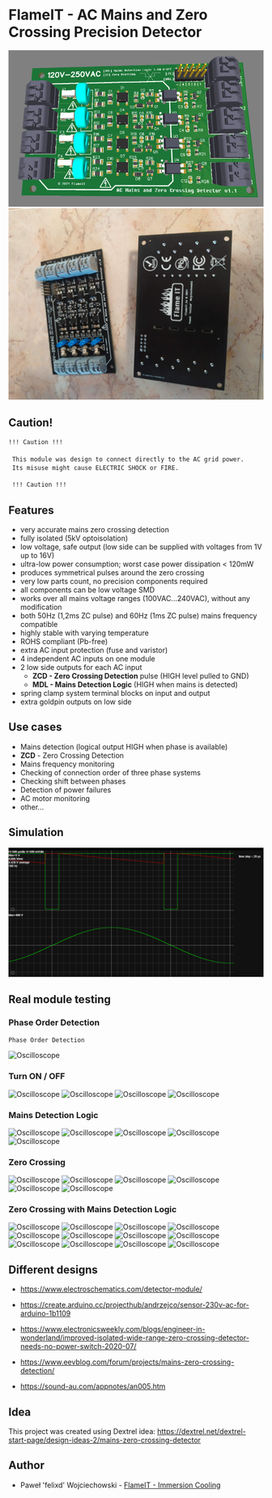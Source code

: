 # FlameIT - AC Mains and Zero Crossing Precision Detector

![PCB PNG](./img/pcb.png)
![AC Mains and Zero Crossing Precision Detector v1.0](./img/Photo-v1.0.jpg)

## **Caution!**

```bash
!!! Caution !!!

 This module was design to connect directly to the AC grid power. 
 Its misuse might cause ELECTRIC SHOCK or FIRE.

 !!! Caution !!!
```

## Features

- very accurate mains zero crossing detection
- fully isolated (5kV optoisolation)
- low voltage, safe output (low side can be supplied with voltages from 1V up to 16V)
- ultra-low power consumption; worst case power dissipation < 120mW
- produces symmetrical pulses around the zero crossing
- very low parts count, no precision components required
- all components can be low voltage SMD
- works over all mains voltage ranges (100VAC...240VAC), without any modification
- both 50Hz (1,2ms ZC pulse) and 60Hz (1ms ZC pulse) mains frequency compatible
- highly stable with varying temperature
- ROHS compliant (Pb-free)
- extra AC input protection (fuse and varistor)
- 4 independent AC inputs on one module
- 2 low side outputs for each AC input
  - **ZCD - Zero Crossing Detection** pulse (HIGH level pulled to GND)
  - **MDL - Mains Detection Logic** (HIGH when mains is detected)
- spring clamp system terminal blocks on input and output
- extra goldpin outputs on low side

## Use cases

- Mains detection (logical output HIGH when phase is available)
- **ZCD** - Zero Crossing Detection
- Mains frequency monitoring
- Checking of connection order of three phase systems
- Checking shift between phases
- Detection of power failures
- AC motor monitoring
- other...

## Simulation

![Simulation](./img/Symulacja5V.png)

## Real module testing

### Phase Order Detection

```
Phase Order Detection
```

![Oscilloscope](./img/PhaseOrderDetection.png)

### Turn ON / OFF

![Oscilloscope](./img/ZC-230V-5V-10ms-TurnON.png)
![Oscilloscope](./img/ZC-230V-5V-5ms-TurnON.png)
![Oscilloscope](./img/MDL-230V-5V-20ms-TurnOFF.png)
![Oscilloscope](./img/MDL-230V-5V-5ms-TurnOFF.png)

### Mains Detection Logic

![Oscilloscope](./img/MDL-12V-100ms.png)
![Oscilloscope](./img/MDL-12V-2ms.png)
![Oscilloscope](./img/MDL-1V-2ms.png)
![Oscilloscope](./img/MDL-3V3-1ms.png)
![Oscilloscope](./img/MDL-5V-1ms.png)


### Zero Crossing

![Oscilloscope](./img/ZC-230V-0,1V-1ms.png)
![Oscilloscope](./img/ZC-230V-0,2V-1ms.png)
![Oscilloscope](./img/ZC-230V-0,5V-1ms.png)
![Oscilloscope](./img/ZC-230V-1V-1ms.png)
![Oscilloscope](./img/ZC-230V-3V3-1ms.png)
![Oscilloscope](./img/ZC-230V-5V-1ms.png)

### Zero Crossing with Mains Detection Logic

![Oscilloscope](./img/ZC-MDL-230V-5V-200uS-pulse-width.png)
![Oscilloscope](./img/ZC-MDL-230V-5V.png)
![Oscilloscope](./img/ZC-MDL-230V-5V-2ms-avgstatistics.png)
![Oscilloscope](./img/ZC-MDL-5V-5ms-statistics.png)
![Oscilloscope](./img/ZC-MDL-230V-5V-2ms.png)
![Oscilloscope](./img/ZC-MDL-230V-5V-2uS-pulse-falltime-avg.png)
![Oscilloscope](./img/ZC-MDL-230V-5V-10uS-pulse-risetime-avg.png)
![Oscilloscope](./img/ZC-MDL-230V-5V-5uS-pulse-falltime.png)
![Oscilloscope](./img/ZC-MDL-230V-5V-10uS-pulse-risetime.png)
![Oscilloscope](./img/ZC-MDL-230V-5V-infpersistance-100uS.png)
![Oscilloscope](./img/ZC-MDL-230V-5V-200uS-pulse-width-avg.png)
![Oscilloscope](./img/ZC-MDL-230V-5V-infpersistance-200uS.png)

## Different designs

- https://www.electroschematics.com/detector-module/

- https://create.arduino.cc/projecthub/andrzejco/sensor-230v-ac-for-arduino-1b1109

- https://www.electronicsweekly.com/blogs/engineer-in-wonderland/improved-isolated-wide-range-zero-crossing-detector-needs-no-power-switch-2020-07/

- https://www.eevblog.com/forum/projects/mains-zero-crossing-detection/

- https://sound-au.com/appnotes/an005.htm

## Idea

This project was created using Dextrel idea: https://dextrel.net/dextrel-start-page/design-ideas-2/mains-zero-crossing-detector

## Author

* Paweł 'felixd' Wojciechowski - [FlameIT - Immersion Cooling](https://flameit.io) 
